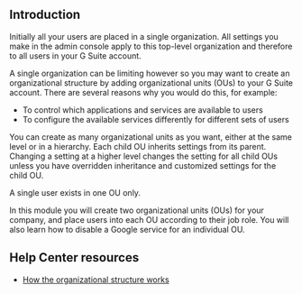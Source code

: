 ## Introduction

Initially all your users are placed in a single organization. All settings you make in the admin console apply to this top-level organization and therefore to all users in your G Suite account.

A single organization can be limiting however so you may want to create an organizational structure by adding organizational units (OUs) to your G Suite account. There are several reasons why you would do this, for example:

-   To control which applications and services are available to users
-   To configure the available services differently for different sets of users

You can create as many organizational units as you want, either at the same level or in a hierarchy. Each child OU inherits settings from its parent. Changing a setting at a higher level changes the setting for all child OUs unless you have overridden inheritance and customized settings for the child OU.

A single user exists in one OU only.

In this module you will create two organizational units (OUs) for your company, and place users into each OU according to their job role. You will also learn how to disable a Google service for an individual OU.

## Help Center resources

-   [How the organizational structure works](https://support.google.com/a/answer/4352075 "How the organizational structure works")
